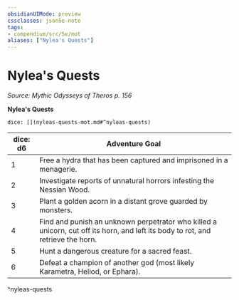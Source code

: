 ```yaml
---
obsidianUIMode: preview
cssclasses: json5e-note
tags:
- compendium/src/5e/mot
aliases: ["Nylea's Quests"]
---
```

# Nylea's Quests
*Source: Mythic Odysseys of Theros p. 156* 

**Nylea's Quests**

`dice: [](nyleas-quests-mot.md#^nyleas-quests)`

| dice: d6 | Adventure Goal |
|----------|----------------|
| 1 | Free a hydra that has been captured and imprisoned in a menagerie. |
| 2 | Investigate reports of unnatural horrors infesting the Nessian Wood. |
| 3 | Plant a golden acorn in a distant grove guarded by monsters. |
| 4 | Find and punish an unknown perpetrator who killed a unicorn, cut off its horn, and left its body to rot, and retrieve the horn. |
| 5 | Hunt a dangerous creature for a sacred feast. |
| 6 | Defeat a champion of another god (most likely Karametra, Heliod, or Ephara). |
^nyleas-quests